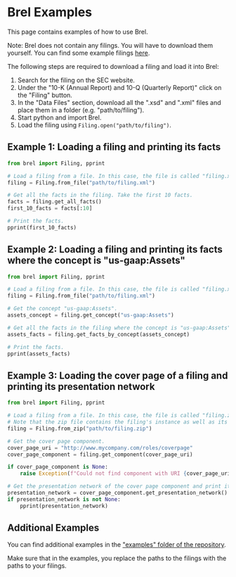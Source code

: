 # Brel Examples

This page contains examples of how to use Brel.

Note: Brel does not contain any filings. You will have to download them yourself. You can find some example filings [here](https://www.sec.gov/edgar/searchedgar/companysearch).

The following steps are required to download a filing and load it into Brel:

1. Search for the filing on the SEC website.
2. Under the "10-K (Annual Report) and 10-Q (Quarterly Report)" click on the "Filing" button.
3. In the "Data Files" section, download all the ".xsd" and ".xml" files and place them in a folder (e.g. "path/to/filing").
4. Start python and import Brel.
5. Load the filing using `Filing.open("path/to/filing")`.

## Example 1: Loading a filing and printing its facts

```python
from brel import Filing, pprint

# Load a filing from a file. In this case, the file is called "filing.xml".
filing = Filing.from_file("path/to/filing.xml")

# Get all the facts in the filing. Take the first 10 facts.
facts = filing.get_all_facts()
first_10_facts = facts[:10]

# Print the facts.
pprint(first_10_facts)
```

## Example 2: Loading a filing and printing its facts where the concept is "us-gaap:Assets"

```python
from brel import Filing, pprint

# Load a filing from a file. In this case, the file is called "filing.xml".
filing = Filing.from_file("path/to/filing.xml")

# Get the concept "us-gaap:Assets".
assets_concept = filing.get_concept("us-gaap:Assets")

# Get all the facts in the filing where the concept is "us-gaap:Assets".
assets_facts = filing.get_facts_by_concept(assets_concept)

# Print the facts.
pprint(assets_facts)
```

## Example 3: Loading the cover page of a filing and printing its presentation network

```python
from brel import Filing, pprint

# Load a filing from a file. In this case, the file is called "filing.zip".
# Note that the zip file contains the filing's instance as well as its linkbases.
filing = Filing.from_zip("path/to/filing.zip")

# Get the cover page component.
cover_page_uri = "http://www.mycompany.com/roles/coverpage"
cover_page_component = filing.get_component(cover_page_uri)

if cover_page_component is None:
    raise Exception(f"Could not find component with URI {cover_page_uri}")

# Get the presentation network of the cover page component and print it.
presentation_network = cover_page_component.get_presentation_network()
if presentation_network is not None:
    pprint(presentation_network)
```

## Additional Examples

You can find additional examples in the ["examples" folder of the repository](https://github.com/PapediPoo/Brel/tree/main/examples).

Make sure that in the examples, you replace the paths to the filings with the paths to your filings.